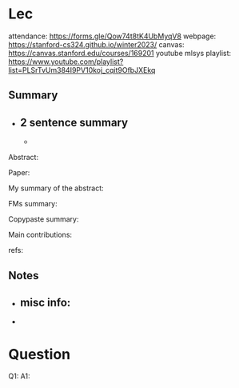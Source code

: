 # Lec 

attendance: https://forms.gle/Qow74t8tK4UbMyqV8
webpage: https://stanford-cs324.github.io/winter2023/
canvas: https://canvas.stanford.edu/courses/169201
youtube mlsys playlist: https://www.youtube.com/playlist?list=PLSrTvUm384I9PV10koj_cqit9OfbJXEkq


## Summary
- 2 sentence summary
  - 
  - 

Abstract:

Paper: 

My summary of the abstract:

FMs summary:

Copypaste summary:

Main contributions:

refs:

## Notes

- misc info:
  - 
- 

# Question

Q1:
A1: 